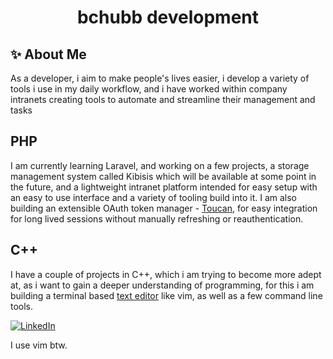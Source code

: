 <h1 align="center">bchubb development</h1>

## ✨ About Me
 As a developer, i aim to make people's lives easier, i develop a variety of tools i use in my daily workflow, and i have worked within company intranets creating tools to automate and streamline their management and tasks

## PHP
I am currently learning Laravel, and working on a few projects, a storage management system called Kibisis which will be available at some point in the future, and a lightweight intranet platform intended for easy setup with an easy to use interface and a variety of tooling build into it.
I am also building an extensible OAuth token manager - [Toucan](https://github.com/bchubb-web/toucan), for easy integration for long lived sessions without manually refreshing or reauthentication. 

## C++
I have a couple of projects in C++, which i am trying to become more adept at, as i want to gain a deeper understanding of programming, for this i am building a terminal based [text editor](https://github.com/bchubb-web/scripture) like vim, as well as a few command line tools.

[![LinkedIn](https://img.shields.io/badge/LinkedIn-%230077B5.svg?logo=linkedin&logoColor=white)](https://www.linkedin.com/in/bchubb/)

I use vim btw.
<!--
**bchubb-web/bchubb-web** is a ✨ _special_ ✨ repository because its `README.md` (this file) appears on your GitHub profile.

Here are some ideas to get you started:

- 🔭 I’m currently working on ...
- 🌱 I’m currently learning ...
- 👯 I’m looking to collaborate on ...
- 🤔 I’m looking for help with ...
- 💬 Ask me about ...
- 📫 How to reach me: ...
- 😄 Pronouns: ...
- ⚡ Fun fact: ...
-->
